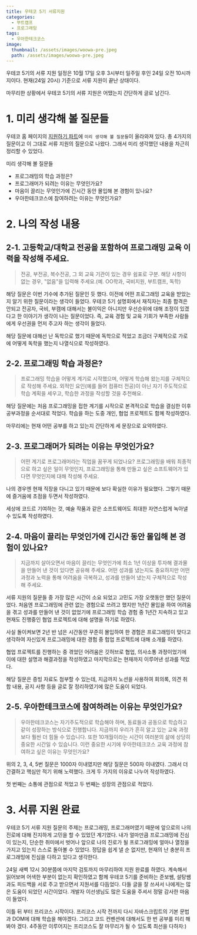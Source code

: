 ```yaml
---
title: 우테코 5기 서류지원
categories:
  - 부트캠프
  - 프로그래밍
tags:
  - 우아한테크코스
image:
  thumbnail: /assets/images/woowa-pre.jpeg
  path: /assets/images/woowa-pre.jpeg
---
```


우테코 5기의 서류 지원 일정은 10월 17일 오후 3시부터 일주일 후인 24일 오전 10시까지이다.
현재(24일 20시) 기준으로 서류 지원이 끝난 상태이다.

마무리한 상황에서 우테코 5기의 서류 지원은 어땠는지 간단하게 글로 남긴다.

# 1. 미리 생각해 볼 질문들

우테코 홈 페이지의 [지원하기 파트](https://woowacourse.github.io/apply.html)에 `미리 생각해 볼 질문들`이 올라와져 있다. 총 4가지의 질문이고 이 그대로 서류 지원의 질문으로 나왔다. 그래서 미리 생각했던 내용을 차근히 정리할 수 있었다.

미리 생각해 볼 질문들

- 프로그래밍의 학습 과정은?
- 프로그래머가 되려는 이유는 무엇인가요?
- 마음이 끌리는 무엇인가에 긴시간 동안 몰입해 본 경험이 있나요?
- 우아한테크코스에 참여하려는 이유는 무엇인가요?

# 2. 나의 작성 내용

## 2-1. 고등학교/대학교 전공을 포함하여 프로그래밍 교육 이력을 작성해 주세요.

> 전공, 부전공, 복수전공, 그 외 교육 기관이 있는 경우 쉼표로 구분. 해당 사항이 없는 경우, "없음"을 입력해 주세요.(예. OO학과, 국비지원, 부트캠프, 독학)

해당 질문은 이번 기수에 추가된 질문인 듯 했다. 이전에 어떤 프로그래밍 교육을 받았는지 알기 위한 질문이라는 생각이 들었다. 우테코 5기 설명회에서 재직자는 최종 합격은 안되고 전공자, 국비, 부캠에 대해서는 불이익은 아니지만 우선순위에 대해 조정이 있겠다고 한 이야기가 생각이 나는 질문이었다. 즉, 교육 경험 및 교육 기회가 부족한 사람들에게 우선권을 먼저 주고자 하는 생각이 들었다.

해당 질문에 대해선 난 독학으로 했기 때문에 독학으로 적었고 조금더 구체적으로 가로에 어떻게 독학을 했는지 나열식으로 작성하였다.

## 2-2. 프로그래밍 학습 과정은?

> 프로그래밍 학습을 어떻게 계기로 시작했으며, 어떻게 학습해 왔는지를 구체적으로 작성해 주세요. 외적인 요인(예를 들어 컴퓨터 전공)이 아닌 자기 주도적으로 학습 계획을 세우고, 학습한 과정을 작성할 것을 추천해요.

해당 질문에는 처음 프로그래밍을 접한 계기를 시작으로 본격적으로 학습을 결심한 이후 공부과정을 순서대로 적었다. 학습을 하는 도중 개인, 협업 프로젝트도 함께 작성하였다.

마무리에는 현재 어떤 공부를 하고 있는지 간단하게 세 문장으로 요약하였다.

## 2-3. 프로그래머가 되려는 이유는 무엇인가요?

> 어떤 계기로 프로그래머라는 직업을 꿈꾸게 되었나요? 프로그래밍을 배워 최종적으로 하고 싶은 일이 무엇인지, 프로그래밍을 통해 만들고 싶은 소프트웨어가 있다면 무엇인지에 대해 작성해 주세요.

나의 경우엔 현재 직장을 다니고 있기 때문에 보다 확실한 이유가 필요했다. 그렇기 때문에 즐거움에 초점을 두면서 작성하였다.

세상에 코드르 기여하는 것, 예술 작품과 같은 소프트웨어도 최대한 자연스럽게 녹아낼 수 있도록 작성하였다.

## 2-4. 마음이 끌리는 무엇인가에 긴시간 동안 몰입해 본 경험이 있나요?

> 지금까지 살아오면서 마음이 끌리는 무엇인가에 최소 1년 이상을 투자해 결과물을 만들어 낸 것이 있다면 공유해 주세요. 어떤 성과를 냈는지도 중요하지만 어떤 과정과 노력을 통해 어려움을 극복하고, 성과를 만들어 냈는지 구체적으로 작성해 주세요.

서류 지원의 질문들 중 가장 많은 시간이 소요 되었고 고민도 가장 오랫동안 했던 질문이었다. 처음엔 프로그래밍에 관련 없는 경험으로 쓰려고 했지만 1년간 몰입을 하여 어려움을 겪고 성과를 만들어 낸 것이 없었기에 프로그래밍 학습 경험 중 1년간 지속하고 있고 현재도 진행중인 협업 프로젝트에 대해 설명을 하기로 하였다.

사실 돌이켜보면 2년 반 넘은 시간동안 꾸준히 몰입하여 한 경험은 프로그래밍이 맞다고 생각하여 자신있게 프로그래밍에 대한 경험 중 헙업 프로젝트에 대해 소개를 하였다.

협업 프로젝트를 진행하는 중 겪었던 어려움은 깃허브로 협업, 의사소통 과정이었기에 이에 대한 설명과 해결과정을 작성하였고 마지막으로는 현재까지 이루어낸 성과를 적었다.

해당 질문은 증빙 자료도 첨부할 수 있는데, 지금까지 노션을 사용하여 회의록, 의견 취합 내용, 공지 사항 등을 글로 잘 정리하였기에 많은 도움이 되었다.

## 2-5. 우아한테크코스에 참여하려는 이유는 무엇인가요?

> 우아한테크코스는 자기주도적으로 학습해야 하며, 동료들과 공동으로 학습하고 같이 성장하는 방식으로 진행합니다. 지금까지 우리가 흔히 알고 있는 교육 과정보다 훨씬 더 힘들 수 있습니다. 또한 10개월이라는 시간이 여러분의 삶에 상당히 중요한 시간일 수 있습니다. 이런 중요한 시기에 우아한테크코스 교육 과정에 참여하고 싶은 이유는 무엇인가요?

위의 2, 3, 4, 5번 질문은 1000자 이내였지만 해당 질문은 500자 이내였다. 그래서 더 간결하고 핵심만 적기 위해 노력했다. 크게 두 가지의 이유로 나누어 작성하였다.

첫 번째는 소통에 관점으로 적었고 두 번째는 성장의 관점으로 적었다.

# 3. 서류 지원 완료

우테코 5기 서류 지원 질문의 주제는 프로그래밍, 프로그래머였기 때문에 앞으로의 나의 진로에 대해 진지하게 고민을 할 수 있었던 계기였다. 내가 얼마만큼 프로그래밍에 진심이 있는지, 단순한 취미에서 벗어나 앞으로 나의 진로가 될 프로그래밍에 얼마나 열정을 가지고 있는지 스스로 돌아볼 수 있었다. 정답을 쉽게 낼 순 없지만, 현재의 난 충분히 프로그래밍에 진심을 다하고 있다고 생각한다.

24일 새벽 12시 30분쯤에 마지막 검토까지 마무리하여 지원 완료를 하였다. 계속해서 읽어보며 어색한 부분이 없는지 확인하였고 함께 우테코 5기를 준비하는 준보쌤, 설탕쌤과도 피드백을 서로 주고 받으면서 지원서를 다듬었다. 다들 글을 잘 쓰셔서 나에게는 많은 도움이 되었던 시간이었다. 개발자 이선생님도 많은 도움을 주셔서 정말 감사한 마음이 들었다.

이틀 뒤 부터 프리코스 시작이다. 프리코스 시작 전까지 다시 자바스크립트의 기본 문법과 DOM에 대해 학습을 해야겠다. 그리고 코드 컨벤션에 대해서도 한 번 공부를 미리 해봐야 겠다. 4주동안 이루어지는 프리코스도 잘 마무리가 될 수 있도록 최선을 다하자:)
